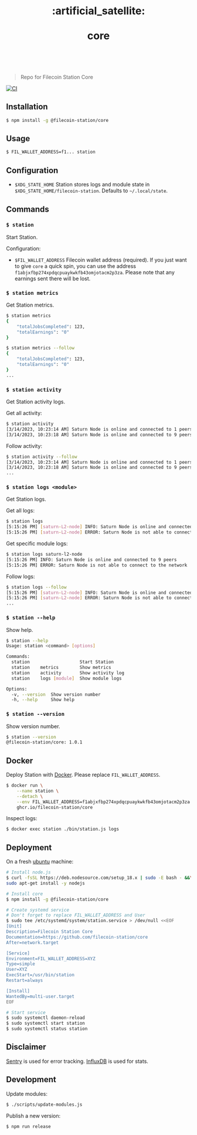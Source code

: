 <h1 align="center">
	<br>
	 :artificial_satellite: 
	<br>
	<br>
	core
	<br>
	<br>
	<br>
</h1>

> Repo for Filecoin Station Core

[![CI](https://github.com/filecoin-station/core/actions/workflows/ci.yml/badge.svg)](https://github.com/filecoin-station/core/actions/workflows/ci.yml)

## Installation

```bash
$ npm install -g @filecoin-station/core
```

## Usage

```bash
$ FIL_WALLET_ADDRESS=f1... station
```

## Configuration

- `$XDG_STATE_HOME` Station stores logs and module state in
`$XDG_STATE_HOME/filecoin-station`. Defaults to `~/.local/state`.

## Commands

### `$ station`

Start Station.

Configuration:

- `$FIL_WALLET_ADDRESS` Filecoin wallet address (required). If you just want
to give `core` a quick spin, you can use the address
`f1abjxfbp274xpdqcpuaykwkfb43omjotacm2p3za`. Please note that any earnings
sent there will be lost.

### `$ station metrics`

Get Station metrics.

```bash
$ station metrics
{
	"totalJobsCompleted": 123,
	"totalEarnings": "0"
}

$ station metrics --follow
{
	"totalJobsCompleted": 123,
	"totalEarnings": "0"
}
...
```

### `$ station activity`

Get Station activity logs.

Get all activity:

```bash
$ station activity
[3/14/2023, 10:23:14 AM] Saturn Node is online and connected to 1 peers
[3/14/2023, 10:23:18 AM] Saturn Node is online and connected to 9 peers
```

Follow activity:

```bash
$ station activity --follow
[3/14/2023, 10:23:14 AM] Saturn Node is online and connected to 1 peers
[3/14/2023, 10:23:18 AM] Saturn Node is online and connected to 9 peers
...
```

### `$ station logs <module>`

Get Station logs.

Get all logs:

```bash
$ station logs
[5:15:26 PM] [saturn-L2-node] INFO: Saturn Node is online and connected to 9 peers
[5:15:26 PM] [saturn-L2-node] ERROR: Saturn Node is not able to connect to the network
```

Get specific module logs:

```bash
$ station logs saturn-l2-node
[5:15:26 PM] INFO: Saturn Node is online and connected to 9 peers
[5:15:26 PM] ERROR: Saturn Node is not able to connect to the network
```

Follow logs:

```bash
$ station logs --follow
[5:15:26 PM] [saturn-L2-node] INFO: Saturn Node is online and connected to 9 peers
[5:15:26 PM] [saturn-L2-node] ERROR: Saturn Node is not able to connect to the network
...
```

### `$ station --help`

Show help.

```bash
$ station --help
Usage: station <command> [options]

Commands:
  station                   Start Station                              [default]
  station    metrics        Show metrics
  station    activity       Show activity log
  station    logs [module]  Show module logs

Options:
  -v, --version  Show version number                                   [boolean]
  -h, --help     Show help                                             [boolean]
```

### `$ station --version`

Show version number.

```bash
$ station --version
@filecoin-station/core: 1.0.1
```

## Docker

Deploy Station with [Docker](https://www.docker.com/). Please replace
`FIL_WALLET_ADDRESS`.

```bash
$ docker run \
	--name station \
	--detach \
	--env FIL_WALLET_ADDRESS=f1abjxfbp274xpdqcpuaykwkfb43omjotacm2p3za \
	ghcr.io/filecoin-station/core
```

Inspect logs:

```bash
$ docker exec station ./bin/station.js logs
```

## Deployment

On a fresh [ubuntu](https://ubuntu.com/) machine:

```bash
# Install node.js
$ curl -fsSL https://deb.nodesource.com/setup_18.x | sudo -E bash - &&\
sudo apt-get install -y nodejs

# Install core
$ npm install -g @filecoin-station/core

# Create systemd service
# Don't forget to replace FIL_WALLET_ADDRESS and User
$ sudo tee /etc/systemd/system/station.service > /dev/null <<EOF
[Unit]
Description=Filecoin Station Core
Documentation=https://github.com/filecoin-station/core
After=network.target

[Service]
Environment=FIL_WALLET_ADDRESS=XYZ
Type=simple
User=XYZ
ExecStart=/usr/bin/station
Restart=always

[Install]
WantedBy=multi-user.target
EOF

# Start service
$ sudo systemctl daemon-reload
$ sudo systemctl start station
$ sudo systemctl status station
```

## Disclaimer

[Sentry](https://sentry.io) is used for error tracking.
[InfluxDB](https://www.influxdata.com/) is used for stats.

## Development

Update modules:

```bash
$ ./scripts/update-modules.js
```

Publish a new version:

```bash
$ npm run release
```
